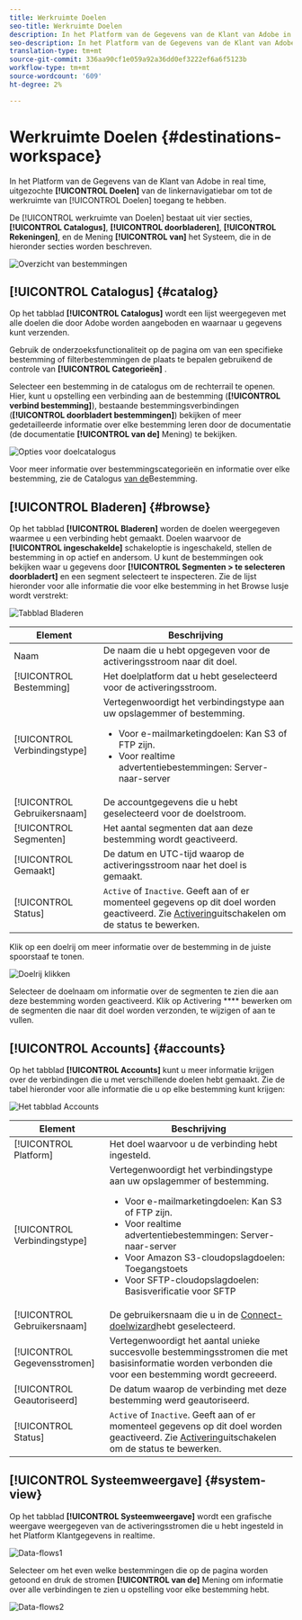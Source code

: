 ```yaml
---
title: Werkruimte Doelen
seo-title: Werkruimte Doelen
description: In het Platform van de Gegevens van de Klant van Adobe in real time, uitgezochte Doelen van de linkernavigatiebar om tot de bestemmingswerkruimte toegang te hebben.
seo-description: In het Platform van de Gegevens van de Klant van Adobe in real time, uitgezochte Doelen van de linkernavigatiebar om tot de bestemmingswerkruimte toegang te hebben.
translation-type: tm+mt
source-git-commit: 336aa90cf1e059a92a36dd0ef3222ef6a6f5123b
workflow-type: tm+mt
source-wordcount: '609'
ht-degree: 2%

---
```



# Werkruimte Doelen {#destinations-workspace}

In het Platform van de Gegevens van de Klant van Adobe in real time, uitgezochte **[!UICONTROL Doelen]** van de linkernavigatiebar om tot de werkruimte van [!UICONTROL Doelen] toegang te hebben.

De [!UICONTROL werkruimte van Doelen] bestaat uit vier secties, **[!UICONTROL Catalogus]**, **[!UICONTROL doorbladeren]**, **[!UICONTROL Rekeningen]**, en de Mening **[!UICONTROL van]** het Systeem, die in de hieronder secties worden beschreven.

![Overzicht van bestemmingen](/help/rtcdp/destinations/assets/destinations-overview.png)

## [!UICONTROL Catalogus] {#catalog}

Op het tabblad **[!UICONTROL Catalogus]** wordt een lijst weergegeven met alle doelen die door Adobe worden aangeboden en waarnaar u gegevens kunt verzenden.

Gebruik de onderzoeksfunctionaliteit op de pagina om van een specifieke bestemming of filterbestemmingen de plaats te bepalen gebruikend de controle van **[!UICONTROL Categorieën]** .

Selecteer een bestemming in de catalogus om de rechterrail te openen. Hier, kunt u opstelling een verbinding aan de bestemming (**[!UICONTROL verbind bestemming]**), bestaande bestemmingsverbindingen (**[!UICONTROL doorbladert bestemmingen]**) bekijken of meer gedetailleerde informatie over elke bestemming leren door de documentatie (de documentatie **[!UICONTROL van de]** Mening) te bekijken.

![Opties voor doelcatalogus](/help/rtcdp/destinations/assets/destination-ui-catalog-options.png)

Voor meer informatie over bestemmingscategorieën en informatie over elke bestemming, zie de Catalogus [van de](/help/rtcdp/destinations/destinations-catalog.md)Bestemming.

## [!UICONTROL Bladeren] {#browse}

Op het tabblad **[!UICONTROL Bladeren]** worden de doelen weergegeven waarmee u een verbinding hebt gemaakt. Doelen waarvoor de **[!UICONTROL ingeschakelde]** schakeloptie is ingeschakeld, stellen de bestemming in op actief en andersom. U kunt de bestemmingen ook bekijken waar u gegevens door **[!UICONTROL Segmenten > te selecteren doorbladert]** en een segment selecteert te inspecteren. Zie de lijst hieronder voor alle informatie die voor elke bestemming in het Browse lusje wordt verstrekt:

![Tabblad Bladeren](/help/rtcdp/destinations/assets/browse-tab.png)

| Element | Beschrijving |
---------|----------
| Naam | De naam die u hebt opgegeven voor de activeringsstroom naar dit doel. |
| [!UICONTROL Bestemming] | Het doelplatform dat u hebt geselecteerd voor de activeringsstroom. |
| [!UICONTROL Verbindingstype] | Vertegenwoordigt het verbindingstype aan uw opslagemmer of bestemming. <ul><li>Voor e-mailmarketingdoelen: Kan S3 of FTP zijn.</li><li>Voor realtime advertentiebestemmingen: Server-naar-server</li></ul> |
| [!UICONTROL Gebruikersnaam] | De accountgegevens die u hebt geselecteerd voor de doelstroom. |
| [!UICONTROL Segmenten] | Het aantal segmenten dat aan deze bestemming wordt geactiveerd. |
| [!UICONTROL Gemaakt] | De datum en UTC-tijd waarop de activeringsstroom naar het doel is gemaakt. |
| [!UICONTROL Status] | `Active` of `Inactive`. Geeft aan of er momenteel gegevens op dit doel worden geactiveerd. Zie [Activering](/help/rtcdp/destinations/activate-destinations.md#disable-activation)uitschakelen om de status te bewerken. |

Klik op een doelrij om meer informatie over de bestemming in de juiste spoorstaaf te tonen.

![Doelrij klikken](/help/rtcdp/destinations/assets/click-destination-row.png)

Selecteer de doelnaam om informatie over de segmenten te zien die aan deze bestemming worden geactiveerd. Klik op Activering **** bewerken om de segmenten die naar dit doel worden verzonden, te wijzigen of aan te vullen.

## [!UICONTROL Accounts] {#accounts}

Op het tabblad **[!UICONTROL Accounts]** kunt u meer informatie krijgen over de verbindingen die u met verschillende doelen hebt gemaakt. Zie de tabel hieronder voor alle informatie die u op elke bestemming kunt krijgen:

![Het tabblad Accounts](/help/rtcdp/destinations/assets/accounts-tab.png)

| Element | Beschrijving |
---------|----------
| [!UICONTROL Platform] | Het doel waarvoor u de verbinding hebt ingesteld. |
| [!UICONTROL Verbindingstype] | Vertegenwoordigt het verbindingstype aan uw opslagemmer of bestemming. <ul><li>Voor e-mailmarketingdoelen: Kan S3 of FTP zijn.</li><li>Voor realtime advertentiebestemmingen: Server-naar-server</li><li>Voor Amazon S3-cloudopslagdoelen: Toegangstoets </li><li>Voor SFTP-cloudopslagdoelen: Basisverificatie voor SFTP</li></ul> |
| [!UICONTROL Gebruikersnaam] | De gebruikersnaam die u in de [Connect-doelwizard](/help/rtcdp/destinations/email-marketing-destinations.md#connect-destination)hebt geselecteerd. |
| [!UICONTROL Gegevensstromen] | Vertegenwoordigt het aantal unieke succesvolle bestemmingsstromen die met basisinformatie worden verbonden die voor een bestemming wordt gecreeerd. |
| [!UICONTROL Geautoriseerd] | De datum waarop de verbinding met deze bestemming werd geautoriseerd. |
| [!UICONTROL Status] | `Active` of `Inactive`. Geeft aan of er momenteel gegevens op dit doel worden geactiveerd. Zie [Activering](/help/rtcdp/destinations/activate-destinations.md#disable-activation)uitschakelen om de status te bewerken. |

## [!UICONTROL Systeemweergave] {#system-view}

Op het tabblad **[!UICONTROL Systeemweergave]** wordt een grafische weergave weergegeven van de activeringsstromen die u hebt ingesteld in het Platform Klantgegevens in realtime.

![Data-flows1](/help/rtcdp/destinations/assets/data-flows1.png)

Selecteer om het even welke bestemmingen die op de pagina worden getoond en druk de stromen **[!UICONTROL van de]** Mening om informatie over alle verbindingen te zien u opstelling voor elke bestemming hebt.

![Data-flows2](/help/rtcdp/destinations/assets/data-flows2.png)